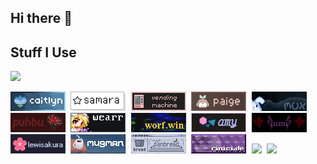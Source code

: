 ## Hi there 👋

## Stuff I Use 

![](https://go-skill-icons.vercel.app/api/icons?i=linux,fedora,html,css,astro,ae,pr)

<kbd align="center">
	<a href="https://caitlyn.moe/"><img src="88x31/buttons/caitlyn88x31.png" /></a>
	<a href="https://khcrysalis.dev/"><img src="88x31/buttons/samara88x31.png"/></a>
	<a href="https://vendicated.dev/"><img src="88x31/buttons/ven88x31.gif"/></a>
	<a href="https://codeberg.org/paige"><img src="88x31/buttons/paige88x31.gif"/></a>
	<a href="https://acpi.at/"><img src="88x31/buttons/livia88x31.gif"/></a>
	<a href="https://github.com/puhboo"><img src="88x31/buttons/puhbu88x31.gif"/></a>
	<a href="https://wearr.dev/"><img src="88x31/buttons/wear88x31.gif"/></a>
	<a href="https://worf.win/"><img src="88x31/buttons/worf88x31.gif"/></a>
	<a href="https://amy.rip/"><img src="88x31/buttons/amy88x31.png"/></a>
	<a href="https://lumina0machina.github.io/"><img src="88x31/buttons/lumina88x31.png"/></a>
	<a href="https://lewisakura.moe/"><img src="88x31/buttons/lewisakura88x31.png"/></a>
	<a href="https://mugman.tech/"><img src="88x31/buttons/mugman88x31.gif"/></a>
	<a href="https://panbread.codeberg.page/"><img src="88x31/buttons/panbread88x31.png"/></a>
	<a href="https://github.com/rniii"><img src="88x31/buttons/rini88x31.png"/></a>
	<a href="https://nin0.dev" rel="nofollow"><img src="https://files.nin0.dev/88x31.png"/></a>
	<a href="https://uncutified.moe" rel="nofollow"><img src="https://uncutified.moe/88x31.gif"/></a>
</kbd>

